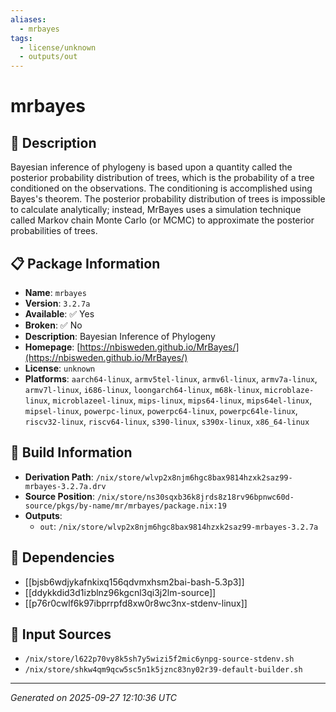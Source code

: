 ```yaml
---
aliases:
  - mrbayes
tags:
  - license/unknown
  - outputs/out
---
```


# mrbayes

## 📝 Description

Bayesian inference of phylogeny is based upon a
quantity called the posterior probability distribution of trees, which is
the probability of a tree conditioned on the observations. The conditioning
is accomplished using Bayes's theorem. The posterior probability
distribution of trees is impossible to calculate analytically; instead,
MrBayes uses a simulation technique called Markov chain Monte Carlo (or
MCMC) to approximate the posterior probabilities of trees.


## 📋 Package Information

- **Name**: `mrbayes`
- **Version**: `3.2.7a`
- **Available**: ✅ Yes
- **Broken**: ✅ No
- **Description**: Bayesian Inference of Phylogeny
- **Homepage**: [https://nbisweden.github.io/MrBayes/](https://nbisweden.github.io/MrBayes/)
- **License**: `unknown`
- **Platforms**: `aarch64-linux`, `armv5tel-linux`, `armv6l-linux`, `armv7a-linux`, `armv7l-linux`, `i686-linux`, `loongarch64-linux`, `m68k-linux`, `microblaze-linux`, `microblazeel-linux`, `mips-linux`, `mips64-linux`, `mips64el-linux`, `mipsel-linux`, `powerpc-linux`, `powerpc64-linux`, `powerpc64le-linux`, `riscv32-linux`, `riscv64-linux`, `s390-linux`, `s390x-linux`, `x86_64-linux`

## 🔧 Build Information

- **Derivation Path**: `/nix/store/wlvp2x8njm6hgc8bax9814hzxk2saz99-mrbayes-3.2.7a.drv`
- **Source Position**: `/nix/store/ns30sqxb36k8jrds8z18rv96bpnwc60d-source/pkgs/by-name/mr/mrbayes/package.nix:19`
- **Outputs**:
  - `out`:  `/nix/store/wlvp2x8njm6hgc8bax9814hzxk2saz99-mrbayes-3.2.7a`

## 🔗 Dependencies

- [[bjsb6wdjykafnkixq156qdvmxhsm2bai-bash-5.3p3]]
- [[ddykkdid3d1izblnz96kgcnl3qi3j2lm-source]]
- [[p76r0cwlf6k97ibprrpfd8xw0r8wc3nx-stdenv-linux]]

## 📁 Input Sources

- `/nix/store/l622p70vy8k5sh7y5wizi5f2mic6ynpg-source-stdenv.sh`
- `/nix/store/shkw4qm9qcw5sc5n1k5jznc83ny02r39-default-builder.sh`

---
*Generated on 2025-09-27 12:10:36 UTC*
